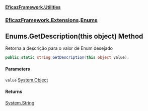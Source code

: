 #### [EficazFramework.Utilities](EficazFrameworkData.md 'EficazFramework Data')
### [EficazFramework.Extensions](EficazFrameworkData.md#EficazFramework.Extensions 'EficazFramework.Extensions').[Enums](EficazFramework.Extensions/Enums.md 'EficazFramework.Extensions.Enums')

## Enums.GetDescription(this object) Method

Retorna a descrição para o valor de Enum desejado

```csharp
public static string GetDescription(this object value);
```
#### Parameters

<a name='EficazFramework.Extensions.Enums.GetDescription(thisobject).value'></a>

`value` [System.Object](https://docs.microsoft.com/en-us/dotnet/api/System.Object 'System.Object')

#### Returns
[System.String](https://docs.microsoft.com/en-us/dotnet/api/System.String 'System.String')